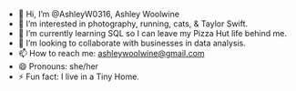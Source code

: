 - 👋 Hi, I’m @AshleyW0316, Ashley Woolwine
- 👀 I’m interested in photography, running, cats, & Taylor Swift.
- 🌱 I’m currently learning SQL so I can leave my Pizza Hut life behind me.
- 💞️ I’m looking to collaborate with businesses in data analysis.
- 📫 How to reach me: ashleywoolwine@gmail.com
- 😄 Pronouns: she/her
- ⚡ Fun fact: I live in a Tiny Home.

<!---
AshleyW0316/AshleyW0316 is a ✨ special ✨ repository because its `README.md` (this file) appears on your GitHub profile.
You can click the Preview link to take a look at your changes.
--->
